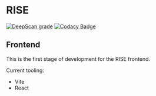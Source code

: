# RISE

[![DeepScan grade](https://deepscan.io/api/teams/14424/projects/23596/branches/718895/badge/grade.svg)](https://deepscan.io/dashboard#view=project&tid=14424&pid=23596&bid=718895)
[![Codacy Badge](https://app.codacy.com/project/badge/Grade/46f33abd057f4c759d0a8d7628dfd124)](https://www.codacy.com/gh/roundhousedesigns/gtw-frontend/dashboard?utm_source=github.com&amp;utm_medium=referral&amp;utm_content=roundhousedesigns/gtw-frontend&amp;utm_campaign=Badge_Grade)

## Frontend

This is the first stage of development for the RISE frontend.

Current tooling:

- Vite
- React
